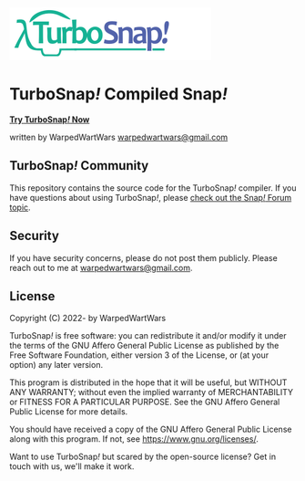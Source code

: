 ![TurboSnap<i>!</i> Logo](src/TurboSnap.png)
# TurboSnap<i>!</i> Compiled Snap<i>!</i>

**[Try TurboSnap<i>!</i> Now](https://warpedwartwars.github.io/TurboSnap/)**

written by WarpedWartWars
warpedwartwars@gmail.com

## TurboSnap<i>!</i> Community

This repository contains the source code for the TurboSnap<i>!</i> compiler.
If you have questions about using TurboSnap<i>!</i>, please [check out the
Snap<i>!</i> Forum topic][forum].

[forum]: https://forum.snap.berkeley.edu/t/turbosnap/9002

## Security

If you have security concerns, please do not post them publicly.
Please reach out to me at [warpedwartwars@gmail.com](mailto:warpedwartwars@gmail.com).

## License
Copyright (C) 2022- by WarpedWartWars

TurboSnap<i>!</i> is free software: you can redistribute it and/or modify
it under the terms of the GNU Affero General Public License as
published by the Free Software Foundation, either version 3 of
the License, or (at your option) any later version.

This program is distributed in the hope that it will be useful,
but WITHOUT ANY WARRANTY; without even the implied warranty of
MERCHANTABILITY or FITNESS FOR A PARTICULAR PURPOSE.  See the
GNU Affero General Public License for more details.

You should have received a copy of the GNU Affero General Public License
along with this program. If not, see <https://www.gnu.org/licenses/>.

Want to use TurboSnap<i>!</i> but scared by the open-source license? Get in touch with us,
we'll make it work.
